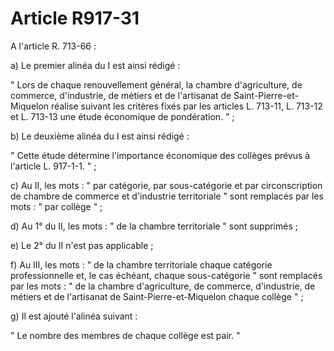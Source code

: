 # Article R917-31

A l'article R. 713-66 :

a) Le premier alinéa du I est ainsi rédigé :

" Lors de chaque renouvellement général, la chambre d'agriculture, de commerce, d'industrie, de métiers et de l'artisanat de Saint-Pierre-et-Miquelon réalise suivant les critères fixés par les articles L. 713-11, L. 713-12 et L. 713-13 une étude économique de pondération. " ;

b) Le deuxième alinéa du I est ainsi rédigé :

" Cette étude détermine l'importance économique des collèges prévus à l'article L. 917-1-1. " ;

c) Au II, les mots : " par catégorie, par sous-catégorie et par circonscription de chambre de commerce et d'industrie territoriale " sont remplacés par les mots : " par collège " ;

d) Au 1° du II, les mots : " de la chambre territoriale " sont supprimés ;

e) Le 2° du II n'est pas applicable ;

f) Au III, les mots : " de la chambre territoriale chaque catégorie professionnelle et, le cas échéant, chaque sous-catégorie " sont remplacés par les mots : " de la chambre d'agriculture, de commerce, d'industrie, de métiers et de l'artisanat de Saint-Pierre-et-Miquelon chaque collège " ;

g) Il est ajouté l'alinéa suivant :

" Le nombre des membres de chaque collège est pair. "
